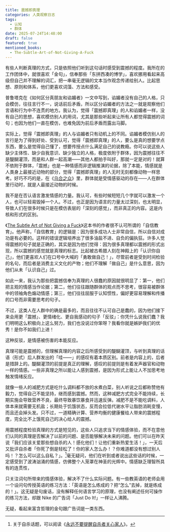 ```yaml
---
title: 震撼即真理
categories: 人类观察日志
tags:
  - 认知
  - 群体
date: 2025-07-24T14:48:00
draft: false
featured: true
mentioned_books:
  - The-Subtle-Art-of-Not-Giving-A-Fuck
---
```


有些人判断真理的方式，只是依照他们听到这句话时感受到震撼的程度。我所在的工作团体中，就很喜欢「金句」，信奉那些「东拼西凑的博学」，喜欢挪用看起来高级但自己并不理解的词汇，把一串毫无逻辑的文本当作观念传递给别人。比起思想、原则和体系，他们更喜欢词藻、方法和感受。<!--more-->

普鲁塔克在《如何区分真朋友和谄媚者》一文中写到，谄媚者没有自己的人格，只会模仿，往往言行不一，说话前后矛盾，所以区分谄媚者的方法之一就是观察他们言语和行为中不连贯的地方。我认为，觉得「震撼即真理」的人和谄媚者一样，没有自己的思想，喜欢模仿别人的用词，尤其是那些听起来让所有人都觉得震撼的词句；也因为他们一直在模仿，也难免因为前后矛盾而露出马脚。

实际上，觉得「震撼即真理」的人与谄媚者只有动机上的不同。谄媚者模仿别人的言行是为了得到好处、受到认可，觉得「震撼即真理」的人，要么是真的想要学点东西，要么是觉得自己懂了，想要传授点什么满足自己的说教瘾。你可以说这些人缺少主体性、缺少自我意识、缺少独立的人格，极度依附于群体，因为震撼往往不是醍醐灌顶，而是和人群一起高潮——其他人都拍手叫好，那就一定是对的！就算不依附于群体，「震撼」也是一种情感而非逻辑推演的论据，除了本能，情感就是人类身上最接近动物的部分，觉得「震撼即真理」的人无时无刻都像动物一样思考。好巧不巧的是，在《[乌合之众](/library/2024/乌合之众/)》里，群体就是受情感驱动的存在——人在群体里行动时，就是人最接近动物的时候。

我不是在否认语言激发情感的力量。我认可，有些时候短短几个字就可以激发一个人，也可以轻易毁掉一个人。不过，也正是因为语言的力量太过深刻，也太明显，导致人们在很多时候只是在模仿表层的「深刻的感觉」，而非真正的内容。这是内核和形式的区别。

《[The Subtle Art of Not Giving a Fuck](/library/2025/the-subtle-art-of-not-giving-a-fuck/)》这本书的作者很不认可所谓的「自信教育」。他声称，「自信教育」的逻辑是：因为很多成功人士非常自信，所以自信对成功是有必要的。这样的错误逻辑培养出了很多油盐不进、自负的偏执狂。许多人觉得震撼的句子就是正确的，其实是因为他们觉得：因为很多真理都以震撼的形式出现，所以震撼的感觉就是真理的标志。比起被古希腊人刻在神殿上的「认识你自己」，他们更喜欢人们在口号中大喊的「勇敢做自己！」，尽管前者是受到时间检验的名句，而后者是消费主义文化的产物；他们不理解「做自己」是什么意思，因为他们从未「认识自己」过。

如此一来，我认为那些把震撼信奉为真理的人很蠢的原因就很明显了：第一，他们把主观的情感当作论据；第二，他们往往跟随群体的观点而不思考，很容易被群体中的领袖角色煽动情感；第三，他们往往屈服于认知惯性，偏好更容易理解和传播的口号而非需要思考的句子。

不过，这类人在人群中的确是最多的，而且往往不认可自己是蠢的，因为他们接下来会用更「震撼」、更情绪化、更自我感动的句子「反驳」：你凭什么说我们蠢？我们明明这么积极向上这么努力，我们也没说过你笨呀？我看你就是嫉妒我们的优秀！是你不如我们上进！

这种反驳，是情感被伤害的本能反应。

真理可能是震撼的，但理解真理的内容之后所感受到的醍醐灌顶，与听到真理的话语（形式）后人群发出的「哇——」的感叹有着本质区别。前者是内容上的，后者是措辞上的。醍醐灌顶的前提是真正的理解，感叹的前提则是有着发声器官和动物一样的情感。一些非真理之所以能让人感到震撼，是因为形式上能让人不加思考地触发情绪反应。

就像一些人的减肥方式是吃什么调料都不放的水煮白菜，别人听说之后都称赞他有毅力，觉得自己不能坚持，继而感到震撼。然而，这种减肥方式完全不能持续，长期实施会导致营养不良，最终导致暴饮暴食并迅速反弹。减肥不是不能吃调料，人体本来就需要无机盐；长期处于饥饿状态，反而会拉低代谢水平让脂肪消耗变慢，而且还会掉头发。只不过，一道精确计算、营养均衡的健康餐给人带来的震撼程度，完全比不上饿死自己的决心给人的震撼。

用震撼程度检验真理的方式是短见的，这些人只追求当下的情感体验，而不在意他们认同的真理是否解决了以前的问题、是否能够解决未来的问题。他们可以在昨天说「我们应该关爱那些想自杀的人！感化他们！让他们重新热爱生活！」，一天后又批评自杀者「你死了倒是轻松了！你的家人怎么办！？你难道都没有想过别人吗！？怎么可以这么自私？」。[^1]毫无疑问，他们在听到或者说出这些话的时候，一定感受到了波涛汹涌的情感，仿佛整个人笼罩在神圣的光辉中。情感缺乏理智所具有的连贯性，

只关注词句所带来的情感体验，解决不了什么实际问题。有一些教英语的老师会用一个设问句传授英语的练习方法：「英语是怎么练成的？把“怎么”去掉，就是练成的！」。这无疑是句废话，没有解释任何语言学习的原理，也没有阐述任何可操作的练习方法，却跟 Nike 的广告词「Just Do It!」一样让人沸腾。

无疑，看起来富含哲理的金句跟广告词是一类东西。

[^1]: 关于自杀话题，可以阅读《[永远不要提醒自杀者关心家人](/posts/永远不要提醒自杀者关心家人/)》。
